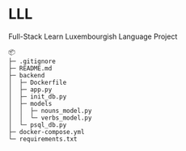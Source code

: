 # LLL
Full-Stack Learn Luxembourgish Language Project

```
📦 
├─ .gitignore
├─ README.md
├─ backend
│  ├─ Dockerfile
│  ├─ app.py
│  ├─ init_db.py
│  ├─ models
│  │  ├─ nouns_model.py
│  │  └─ verbs_model.py
│  └─ psql_db.py
├─ docker-compose.yml
└─ requirements.txt
```

